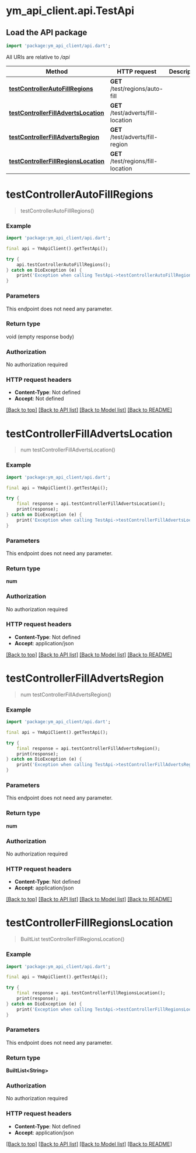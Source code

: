 # ym_api_client.api.TestApi

## Load the API package
```dart
import 'package:ym_api_client/api.dart';
```

All URIs are relative to */api*

Method | HTTP request | Description
------------- | ------------- | -------------
[**testControllerAutoFillRegions**](TestApi.md#testcontrollerautofillregions) | **GET** /test/regions/auto-fill | 
[**testControllerFillAdvertsLocation**](TestApi.md#testcontrollerfilladvertslocation) | **GET** /test/adverts/fill-location | 
[**testControllerFillAdvertsRegion**](TestApi.md#testcontrollerfilladvertsregion) | **GET** /test/adverts/fill-region | 
[**testControllerFillRegionsLocation**](TestApi.md#testcontrollerfillregionslocation) | **GET** /test/regions/fill-location | 


# **testControllerAutoFillRegions**
> testControllerAutoFillRegions()



### Example
```dart
import 'package:ym_api_client/api.dart';

final api = YmApiClient().getTestApi();

try {
    api.testControllerAutoFillRegions();
} catch on DioException (e) {
    print('Exception when calling TestApi->testControllerAutoFillRegions: $e\n');
}
```

### Parameters
This endpoint does not need any parameter.

### Return type

void (empty response body)

### Authorization

No authorization required

### HTTP request headers

 - **Content-Type**: Not defined
 - **Accept**: Not defined

[[Back to top]](#) [[Back to API list]](../README.md#documentation-for-api-endpoints) [[Back to Model list]](../README.md#documentation-for-models) [[Back to README]](../README.md)

# **testControllerFillAdvertsLocation**
> num testControllerFillAdvertsLocation()



### Example
```dart
import 'package:ym_api_client/api.dart';

final api = YmApiClient().getTestApi();

try {
    final response = api.testControllerFillAdvertsLocation();
    print(response);
} catch on DioException (e) {
    print('Exception when calling TestApi->testControllerFillAdvertsLocation: $e\n');
}
```

### Parameters
This endpoint does not need any parameter.

### Return type

**num**

### Authorization

No authorization required

### HTTP request headers

 - **Content-Type**: Not defined
 - **Accept**: application/json

[[Back to top]](#) [[Back to API list]](../README.md#documentation-for-api-endpoints) [[Back to Model list]](../README.md#documentation-for-models) [[Back to README]](../README.md)

# **testControllerFillAdvertsRegion**
> num testControllerFillAdvertsRegion()



### Example
```dart
import 'package:ym_api_client/api.dart';

final api = YmApiClient().getTestApi();

try {
    final response = api.testControllerFillAdvertsRegion();
    print(response);
} catch on DioException (e) {
    print('Exception when calling TestApi->testControllerFillAdvertsRegion: $e\n');
}
```

### Parameters
This endpoint does not need any parameter.

### Return type

**num**

### Authorization

No authorization required

### HTTP request headers

 - **Content-Type**: Not defined
 - **Accept**: application/json

[[Back to top]](#) [[Back to API list]](../README.md#documentation-for-api-endpoints) [[Back to Model list]](../README.md#documentation-for-models) [[Back to README]](../README.md)

# **testControllerFillRegionsLocation**
> BuiltList<String> testControllerFillRegionsLocation()



### Example
```dart
import 'package:ym_api_client/api.dart';

final api = YmApiClient().getTestApi();

try {
    final response = api.testControllerFillRegionsLocation();
    print(response);
} catch on DioException (e) {
    print('Exception when calling TestApi->testControllerFillRegionsLocation: $e\n');
}
```

### Parameters
This endpoint does not need any parameter.

### Return type

**BuiltList&lt;String&gt;**

### Authorization

No authorization required

### HTTP request headers

 - **Content-Type**: Not defined
 - **Accept**: application/json

[[Back to top]](#) [[Back to API list]](../README.md#documentation-for-api-endpoints) [[Back to Model list]](../README.md#documentation-for-models) [[Back to README]](../README.md)

